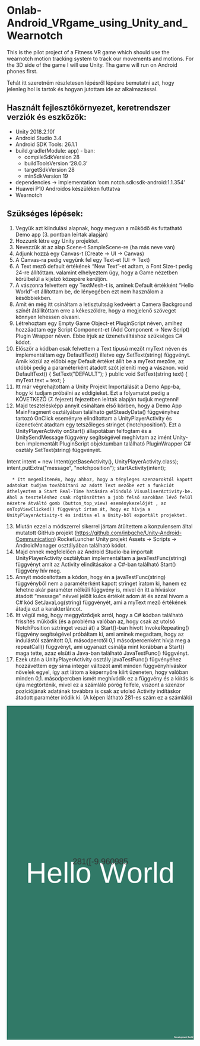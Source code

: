 # Onlab-Android_VRgame_using_Unity_and_Wearnotch
This is the pilot project of a Fitness VR game which should use the wearnotch motion tracking system to track our movements and motions. For the 3D side of the game I will use Unity. Tha game will run on Android phones first.

Tehát itt szeretném részletesen lépésről lépésre bemutatni azt, hogy jelenleg hol is tartok és hogyan jutottam ide az alkalmazással.

## Használt fejlesztőkörnyezet, keretrendszer verziók és eszközök:

* Unity 2018.2.10f
* Android Studio 3.4
* Android SDK Tools: 26.1.1
* build.gradle(Module: app) - ban:
  * compileSdkVersion 28
  * buildToolsVersion ‘28.0.3’
  * targetSdkVersion 28
  * minSdkVersion 19
* dependencies -> implementation ‘com.notch.sdk:sdk-android:1.1.354’
* Huawei P10 Androidos készüléken futtatva
* Wearnotch

## Szükséges lépések:


1. Vegyük azt kiindulási alapnak, hogy megvan a működő és futtatható Demo app (3. pontban leírtak alapján)
2. Hozzunk létre egy Unity projektet.
3. Nevezzük át az alap Scene-t SampleScene-re (ha más neve van)
4. Adjunk hozzá egy Canvas-t (Create -> UI -> Canvas)
5. A Canvas-ra pedig vegyünk fel egy Text-et (UI -> Text)
6. A Text mező default értékének “New Text”-et adtam, a Font Size-t pedig 24-re állítóttam. valamint elhelyeztem úgy, hogy a Game nézetben körülbelül a kijelző közepére kerüljön.
7. A vászonra felvettem egy TextMesh-t is, aminek Default értékként “Hello World”-ot állítottam be, de lényegében ezt nem használom a későbbiekben.
8. Amit én még itt csináltam a letisztultság kedvéért a Camera Background színét átállítóttam erre a kékeszöldre, hogy a megjelenő szöveget könnyen lehessen olvasni.
9. Létrehoztam egy Empty Game Object-et PluginScript néven, amihez hozzáadtam egy Script Component-et (Add Component -> New Script) Plugin Wrapper néven. Ebbe írjuk az üzenetváltáshoz szükséges C# kódot.
10. Először a kódban csak felvettem a Text típusú mezőt myText néven és implementáltam egy DefaultText() illetve egy SetText(string) függvényt. Amik közül az előbbi egy Default értéket állít be a myText mezőre, az utóbbi pedig a paraméterként átadott szót jeleníti meg a vásznon.
    void DefaultText()
    {
        SetText("DEFAULT");
    }
    public void SetText(string text)
    {
        myText.text = text;
    }
11. Itt már végrehajtottam a Unity Projekt Importálását a Demo App-ba, hogy ki tudjam próbálni az eddigieket. Ezt a folyamatot pedig a KÖVETKEZŐ (7. fejezet) fejezetben leírtak alapján tudjuk megtenni!
12. Majd tesztelésképp annyit csináltam első körben, hogy a Demo App MainFragment osztályában található getSteadyData() függvényhez tartozó OnClick eseményre elindítottam a UnityPlayerActivity és üzenetként átadtam egy tetszőleges stringet (‘notchposition’). Ezt a UnityPlayerActivity onStart() állapotában felfogtam és a UnitySendMessage függvény segítségével meghívtam az imént Unity-ben implementált PluginScript objektumban található PluginWrapper C# osztály SetText(string) függvényét.

Intent intent = new Intent(getBaseActivity(), UnityPlayerActivity.class);
        intent.putExtra("message", "notchposition");
        startActivity(intent);

      * Itt megemlíteném, hogy ahhoz, hogy a tényleges szenzoroktól kapott adatokat tudjam továbbítani az adott Text mezőbe ezt a funkciót áthelyeztem a Start Real-Time hatására elinduló VisualiserActivity-be. Ahol a teszteléshez csak rögtönzötten a jobb felső sarokban lévő felül nézetre átváltó gomb (button_top_view) eseménykezelőjét , az onTopViewClicked() függvényt írtam át, hogy ez hívja a UnityPlayerActivity-t és indítsa el a Unity-ből exportált projektet.
13. Miután ezzel a módszerrel sikerrel jártam átültettem a konzulensem által mutatott GitHub projekt (https://github.com/inbgche/Unity-Android-Communication) RocketLuncher Unity projekt Assets -> Scripts -> AndroidManager osztályában található kódot.
14. Majd ennek megfelelően az Android Studio-ba importalt UnityPlayerActivity osztályban implementáltam a javaTestFunc(string) függvényt amit az Activity elindításakor a C#-ban található Start() függvény hív meg.
15. Annyit módosítottam a kódon, hogy én a javaTestFunc(string) függvényből nem a paraméterként kapott stringet íratom ki, hanem ez lehetne akár paraméter nélküli függvény is, mivel én itt a híváskor átadott “message” névvel jelölt kulcs értékét adom át és azzal hívom a C# kód SetJavaLog(string) függvényét, ami a myText mező értékének átadja ezt a karakterláncot.
16. Itt végül még, hogy meggyőződjek arról, hogy a C# kódban található frissítés működik (és a probléma valóban az, hogy csak az utolsó NotchPosition sztringet veszi át) a Start()-ban hívott InvokeRepeating() függvény segítségével próbáltam ki, ami aminek megadtam, hogy az indulástól számított 0,1. másodperctől 0,1 másodpercenként hívja meg a repeatCall() függvényt, ami ugyanazt csinálja mint korábban a Start() maga tette, azaz elsüti a Java-ban található JavaTestFunc() függvényt.
17. Ezek után a UnityPlayerActivity osztály javaTestFunc() fügvényéhez hozzávettem egy sima integer változót amit minden függvényhíváskor növelek egyel, így azt látom a képernyőre kiírt üzeneten, hogy valóban minden 0,1. másodpercben ismét meghívódik ez a függvény és a kiírás is újra megtörténik, mivel ez a számláló pörög felfele, viszont a szenzor pozíciójának adatának továbbra is csak az utolsó Activity indításkor átadott paraméter íródik ki. (A képen látható 281-es szám ez a számláló)

![](https://github.com/vizielod/Onlab-Android_VRgame_using_Unity_and_Wearnotch/blob/master/img/60761539_2226615617651572_5465133429307736064_n.png)
